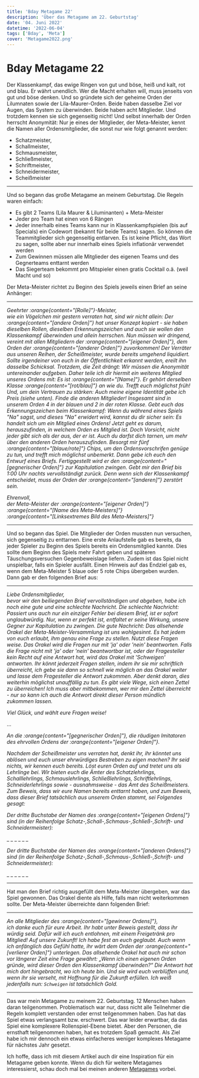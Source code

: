 ```yaml
---
title: 'Bday Metagame 22'
description: 'Über das Metagame am 22. Geburtstag'
date: '04. Juni 2022'
datetime: '2022-06-04'
tags: ['Bday', 'Meta']
cover: 'Metagame2022.png'
---
```


# Bday Metagame 22

Der Klassenkampf, das ewige Ringen von gut und böse, heiß und kalt, rot und blau. Er währt unendlich.
Wer die Macht erhalten will, muss jenseits von gut und böse denken. Und so gründete sich der geheime Orden der Lilumnaten sowie der Lila-Maurer-Orden.
Beide haben dasselbe Ziel vor Augen, das System zu überwinden. Beide haben acht Mitglieder. Und trotzdem kennen sie sich gegenseitig nicht!
Und selbst innerhalb der Orden herrscht Anonymität: Nur je eines der Mitglieder, der Meta-Meister, kennt die Namen aller Ordensmitglieder, die sonst nur wie folgt genannt werden:

- Schatzmeister,
- Schallmeister,
- Schmausmeister,
- Schließmeister,
- Schriftmeister,
- Schneidermeister,
- Scheißmeister

---

Und so begann das große Metagame an meinem Geburtstag. Die Regeln waren einfach:

- Es gibt 2 Teams (Lila Maurer & Liluminanten) + Meta-Meister
- Jeder pro Team hat einen von 6 Rängen
- Jeder innerhalb eines Teams kann nur in Klassenkampfspielen (bis auf Specials) ein Codewort (bekannt für beide Teams) sagen. So können die Teammitglieder sich gegenseitig entlarven. Es ist keine Pflicht, das Wort zu sagen, sollte aber nur innerhalb eines Spiels inflationär verwendet werden
- Zum Gewinnen müssen alle Mitglieder des eigenen Teams und des Gegnerteams enttarnt werden
- Das Siegerteam bekommt pro Mitspieler einen gratis Cocktail o.ä. (weil Macht und so)

Der Meta-Meister richtet zu Beginn des Spiels jeweils einen Brief an seine Anhänger:

---

_Geehrter :orange{content="[Rolle]"}-Meister, \
wie ein Vögelchen mir gestern verraten hat, sind wir nicht allein: Der :orange{content="[andere Orden]"} hat unser Konzept kopiert - sie haben dieselben Rollen, dieselben Erkennungszeichen und auch sie wollen den Klassenkampf überwinden und allein herrschen. Nun müssen wir dringend, vereint mit allen Mitgliedern der :orange{content="[eigener Orden]"}, dem Orden der :orange{content="[anderer Orden]"} zuvorkommen!
Der Verräter aus unseren Reihen, der Scheißmeister, wurde bereits umgehend liquidiert. Sollte irgendeiner von euch in der Öffentlichkeit erkannt werden, ereilt ihn dasselbe Schicksal.
Trotzdem, die Zeit drängt: Wir müssen die Anonymität untereinander aufgeben. Daher teile ich dir hiermit ein weiteres Mitglied unseres Ordens mit: Es ist :orange{content="[Name]"}. Er gehört derselben Klasse :orange{content="[rot/blau]"} an wie du. Trefft euch möglichst früh! Und, um dein Vertrauen zu stärken: Auch meine eigene Identität gebe ich Preis (siehe unten).
Finde die anderen Mitglieder! Insgesamt sind in unserem Orden 4 in der blauen und 2 in der roten Klasse. Gebt euch das Erkennungszeichen beim Klassenkampf: Wenn du während eines Spiels "Na" sagst, und dieses "Na" erwidert wird, kannst du dir sicher sein: Es handelt sich um ein Mitglied eines Ordens!
Jetzt geht es darum, herauszufinden, in welchem Orden es Mitglied ist. Doch Vorsicht, nicht jeder gibt sich als der aus, der er ist. Auch du darfst dich tarnen, um mehr über den anderen Orden herauszufinden.
Besorgt mir fünf :orange{content="[blaue/rote]"} Chips, um den Ordensvorschrifen genüge zu tun, und trefft mich möglichst unbemerkt. Dann gebe ich euch den Entwurf eines Briefs. Fertiggestellt wird er den :orange{content="[gegnerischer Orden]"} zur Kapitulation zwingen. Gebt mir den Brief bis 1:00 Uhr nachts vervollständigt zurück. Denn wenn sich der Klassenkampf entscheidet, muss der Orden der :orange{content="[anderen]"} zerstört sein._

_Ehrenvoll, \
der Meta-Meister der :orange{content="[eigener Orden]"}_ \
_:orange{content="[Name des Meta-Meisters]"}_ \
_:orange{content="[Linksextremes Bild des Meta-Meisters]"}_

---

Und so begann das Spiel. Die Mitglieder der Orden mussten nun versuchen, sich gegenseitig zu enttarnen. Eine erste Anlaufstelle gab es bereits, da jeder Spieler zu Beginn des Spiels bereits ein Ordensmitglied kannte. Dies sollte dem Beginn des Spiels mehr Fahrt geben und späteren Täuschungsversuchen Gegenbeweislage liefern. Zudem ist das Spiel nicht unspielbar, falls ein Spieler ausfällt. Einen Hinweis auf das Endziel gab es, wenn dem Meta-Meister 5 blaue oder 5 rote Chips übergeben wurden. Dann gab er den folgenden Brief aus:

---

_Liebe Ordensmitglieder, \
bevor wir den beiliegenden Brief vervollständigen und abgeben, habe ich noch eine gute und eine schlechte Nachricht.
Die schlechte Nachricht: Passiert uns auch nur ein einziger Fehler bei diesem Brief, ist er sofort unglaubwürdig. Nur, wenn er perfekt ist, entfaltet er seine Wirkung, unsere Gegner zur Kapitulation zu zwingen.
Die gute Nachricht: Das allsehende Orakel der Meta-Meister-Versammlung ist uns wohlgesinnt. Es hat jedem von euch erlaubt, ihm genau eine Frage zu stellen. Nutzt diese Fragen weise. Das Orakel wird die Fragen nur mit 'ja' oder 'nein' beantworten. Falls die Frage nicht mit 'ja' oder 'nein' beantwortbar ist, oder der Fragesteller kein Recht auf eine Antwort hat, wird das Orakel mit 'Schweigen' antworten. Ihr könnt jederzeit Fragen stellen, indem ihr sie mir schriftlich überreicht, ich gebe sie dann so schnell wie möglich an das Orakel weiter und lasse dem Fragesteller die Antwort zukommen. Aber denkt daran, dies weiterhin möglichst unauffällig zu tun. Es gibt viele Wege, sich einen Zettel zu überreichen! Ich muss aber mitbekommen, wer mir den Zettel überreicht - nur so kann ich auch die Antwort direkt dieser Person mündlich zukommen lassen._

_Viel Glück, und wählt eure Fragen weise!_

...

_An die :orange{content="[gegnerischer Orden]"}, die räudigen Imitatoren des ehrvollen Ordens der :orange{content="[eigener Orden]"}._

_Nachdem der Scheißmeister uns verraten hat, denkt ihr, ihr könntet uns ablösen und euch unser ehrwürdiges Bestreben zu eigen machen? Ihr seid nichts, wir kennen euch bereits. Löst euren Orden auf und tretet uns als Lehrlinge bei. Wir bieten euch die Ämter des Schatzlehrlings, Schalllehrlings, Schmauslehrlings, Schließlehrlings, Schriftlehrlings, Schneiderlehrlings sowie - ausnahmsweise - das Amt des Scheißmeisters.
Zum Beweis, dass wir eure Namen bereits enttarnt haben, und zum Beweis, dass dieser Brief tatsächlich aus unserem Orden stammt, sei Folgendes gesagt:_

_Der dritte Buchstabe der Namen des :orange{content="[eigenen Ordens]"} sind (in der Reihenfolge Schatz-,Schall-,Schmaus-,Schließ-,Schrift- und Schneidermeister):_

\_ \_ \_ \_ \_ \_

_Der dritte Buchstabe der Namen des :orange{content="[anderen Ordens]"} sind (in der Reihenfolge Schatz-,Schall-,Schmaus-,Schließ-,Schrift- und Schneidermeister):_

\_ \_ \_ \_ \_ \_

---

Hat man den Brief richtig ausgefüllt dem Meta-Meister übergeben, war das Spiel gewonnen.
Das Orakel diente als Hilfe, falls man nicht weiterkommen sollte.
Der Meta-Meister überreichte dann folgenden Brief:

---

_An alle Mitglieder des :orange{content="[gewinner Ordens]"}, \
ich danke euch für eure Arbeit. Ihr habt unter Beweis gestellt, dass ihr würdig seid. Dafür will ich euch entlohnen, mit einem Freigetränk pro Mitglied! Auf unsere Zukunft!
Ich habe fest an euch geglaubt. Auch wenn ich anfänglich das Gefühl hatte, ihr wärt dem Orden der :orange{content="[verlierer Orden]"} unterlegen. Das allsehende Orakel hat auch mir schon vor längerer Zeit eine Frage gewährt: „Wenn ich einen eigenen Orden gründe, wird dieser Orden den Klassenkampf überwinden?“ Die Antwort hat mich dort hingebracht, wo ich heute bin. Und sie wird euch verblüffen und, wenn ihr sie verseht, mit Hoffnung für die Zukunft erfüllen. Ich weiß jedenfalls nun: `Schweigen` ist tatsächlich Gold._

---

Das war mein Metagame zu meinem 22. Geburtstag. 12 Menschen haben daran teilgenommen.
Problematisch war nur, dass nicht alle Teilnehmer die Regeln komplett verstanden oder ernst teilgenommen haben.
Das hat das Spiel etwas verlangsamt bzw. erschwert. Das war leider erwartbar,
da das Spiel eine komplexere Rollenspiel-Ebene bietet.
Aber den Personen, die ernsthaft teilgenommen haben, hat es trotzdem Spaß gemacht.
Als Ziel habe ich mir dennoch ein etwas einfacheres weniger komplexes Metagame für nächstes Jahr gesetzt.

Ich hoffe, dass ich mit diesem Artikel auch dir eine Inspiration für ein Metagame geben konnte.
Wenn du dich für weitere Metagames interessierst, schau doch mal bei meinen anderen [Metagames](t/Meta) vorbei.
